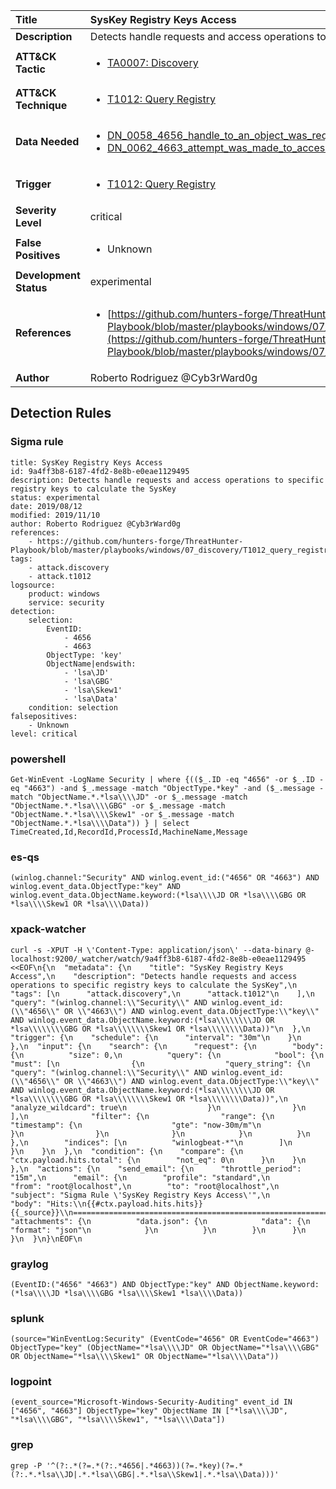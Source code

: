 | Title                    | SysKey Registry Keys Access       |
|:-------------------------|:------------------|
| **Description**          | Detects handle requests and access operations to specific registry keys to calculate the SysKey |
| **ATT&amp;CK Tactic**    |  <ul><li>[TA0007: Discovery](https://attack.mitre.org/tactics/TA0007)</li></ul>  |
| **ATT&amp;CK Technique** | <ul><li>[T1012: Query Registry](https://attack.mitre.org/techniques/T1012)</li></ul>  |
| **Data Needed**          | <ul><li>[DN_0058_4656_handle_to_an_object_was_requested](../Data_Needed/DN_0058_4656_handle_to_an_object_was_requested.md)</li><li>[DN_0062_4663_attempt_was_made_to_access_an_object](../Data_Needed/DN_0062_4663_attempt_was_made_to_access_an_object.md)</li></ul>  |
| **Trigger**              | <ul><li>[T1012: Query Registry](../Triggers/T1012.md)</li></ul>  |
| **Severity Level**       | critical |
| **False Positives**      | <ul><li>Unknown</li></ul>  |
| **Development Status**   | experimental |
| **References**           | <ul><li>[https://github.com/hunters-forge/ThreatHunter-Playbook/blob/master/playbooks/windows/07_discovery/T1012_query_registry/syskey_registry_keys_access.md](https://github.com/hunters-forge/ThreatHunter-Playbook/blob/master/playbooks/windows/07_discovery/T1012_query_registry/syskey_registry_keys_access.md)</li></ul>  |
| **Author**               | Roberto Rodriguez @Cyb3rWard0g |


## Detection Rules

### Sigma rule

```
title: SysKey Registry Keys Access
id: 9a4ff3b8-6187-4fd2-8e8b-e0eae1129495
description: Detects handle requests and access operations to specific registry keys to calculate the SysKey
status: experimental
date: 2019/08/12
modified: 2019/11/10
author: Roberto Rodriguez @Cyb3rWard0g
references:
    - https://github.com/hunters-forge/ThreatHunter-Playbook/blob/master/playbooks/windows/07_discovery/T1012_query_registry/syskey_registry_keys_access.md
tags:
    - attack.discovery
    - attack.t1012
logsource:
    product: windows
    service: security
detection:
    selection:
        EventID:
            - 4656
            - 4663
        ObjectType: 'key'
        ObjectName|endswith:
            - 'lsa\JD'
            - 'lsa\GBG'
            - 'lsa\Skew1'
            - 'lsa\Data'
    condition: selection
falsepositives:
    - Unknown
level: critical
```





### powershell
    
```
Get-WinEvent -LogName Security | where {(($_.ID -eq "4656" -or $_.ID -eq "4663") -and $_.message -match "ObjectType.*key" -and ($_.message -match "ObjectName.*.*lsa\\\\JD" -or $_.message -match "ObjectName.*.*lsa\\\\GBG" -or $_.message -match "ObjectName.*.*lsa\\\\Skew1" -or $_.message -match "ObjectName.*.*lsa\\\\Data")) } | select TimeCreated,Id,RecordId,ProcessId,MachineName,Message
```


### es-qs
    
```
(winlog.channel:"Security" AND winlog.event_id:("4656" OR "4663") AND winlog.event_data.ObjectType:"key" AND winlog.event_data.ObjectName.keyword:(*lsa\\\\JD OR *lsa\\\\GBG OR *lsa\\\\Skew1 OR *lsa\\\\Data))
```


### xpack-watcher
    
```
curl -s -XPUT -H \'Content-Type: application/json\' --data-binary @- localhost:9200/_watcher/watch/9a4ff3b8-6187-4fd2-8e8b-e0eae1129495 <<EOF\n{\n  "metadata": {\n    "title": "SysKey Registry Keys Access",\n    "description": "Detects handle requests and access operations to specific registry keys to calculate the SysKey",\n    "tags": [\n      "attack.discovery",\n      "attack.t1012"\n    ],\n    "query": "(winlog.channel:\\"Security\\" AND winlog.event_id:(\\"4656\\" OR \\"4663\\") AND winlog.event_data.ObjectType:\\"key\\" AND winlog.event_data.ObjectName.keyword:(*lsa\\\\\\\\JD OR *lsa\\\\\\\\GBG OR *lsa\\\\\\\\Skew1 OR *lsa\\\\\\\\Data))"\n  },\n  "trigger": {\n    "schedule": {\n      "interval": "30m"\n    }\n  },\n  "input": {\n    "search": {\n      "request": {\n        "body": {\n          "size": 0,\n          "query": {\n            "bool": {\n              "must": [\n                {\n                  "query_string": {\n                    "query": "(winlog.channel:\\"Security\\" AND winlog.event_id:(\\"4656\\" OR \\"4663\\") AND winlog.event_data.ObjectType:\\"key\\" AND winlog.event_data.ObjectName.keyword:(*lsa\\\\\\\\JD OR *lsa\\\\\\\\GBG OR *lsa\\\\\\\\Skew1 OR *lsa\\\\\\\\Data))",\n                    "analyze_wildcard": true\n                  }\n                }\n              ],\n              "filter": {\n                "range": {\n                  "timestamp": {\n                    "gte": "now-30m/m"\n                  }\n                }\n              }\n            }\n          }\n        },\n        "indices": [\n          "winlogbeat-*"\n        ]\n      }\n    }\n  },\n  "condition": {\n    "compare": {\n      "ctx.payload.hits.total": {\n        "not_eq": 0\n      }\n    }\n  },\n  "actions": {\n    "send_email": {\n      "throttle_period": "15m",\n      "email": {\n        "profile": "standard",\n        "from": "root@localhost",\n        "to": "root@localhost",\n        "subject": "Sigma Rule \'SysKey Registry Keys Access\'",\n        "body": "Hits:\\n{{#ctx.payload.hits.hits}}{{_source}}\\n================================================================================\\n{{/ctx.payload.hits.hits}}",\n        "attachments": {\n          "data.json": {\n            "data": {\n              "format": "json"\n            }\n          }\n        }\n      }\n    }\n  }\n}\nEOF\n
```


### graylog
    
```
(EventID:("4656" "4663") AND ObjectType:"key" AND ObjectName.keyword:(*lsa\\\\JD *lsa\\\\GBG *lsa\\\\Skew1 *lsa\\\\Data))
```


### splunk
    
```
(source="WinEventLog:Security" (EventCode="4656" OR EventCode="4663") ObjectType="key" (ObjectName="*lsa\\\\JD" OR ObjectName="*lsa\\\\GBG" OR ObjectName="*lsa\\\\Skew1" OR ObjectName="*lsa\\\\Data"))
```


### logpoint
    
```
(event_source="Microsoft-Windows-Security-Auditing" event_id IN ["4656", "4663"] ObjectType="key" ObjectName IN ["*lsa\\\\JD", "*lsa\\\\GBG", "*lsa\\\\Skew1", "*lsa\\\\Data"])
```


### grep
    
```
grep -P '^(?:.*(?=.*(?:.*4656|.*4663))(?=.*key)(?=.*(?:.*.*lsa\\JD|.*.*lsa\\GBG|.*.*lsa\\Skew1|.*.*lsa\\Data)))'
```



